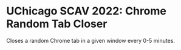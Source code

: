 # UChicago SCAV 2022: Chrome Random Tab Closer
Closes a random Chrome tab in a given window every 0-5 minutes.
